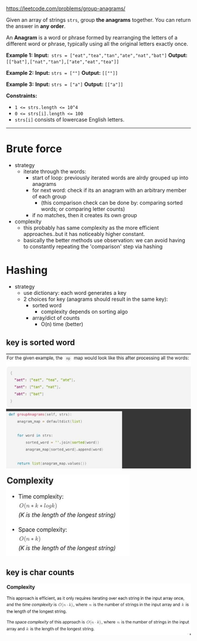 https://leetcode.com/problems/group-anagrams/

Given an array of strings `strs`, group **the anagrams** together. You can return the answer in **any order**.

An **Anagram** is a word or phrase formed by rearranging the letters of a different word or phrase, typically using all the original letters exactly once.



**Example 1:**
**Input:**` strs = ["eat","tea","tan","ate","nat","bat"]`
**Output:** `[["bat"],["nat","tan"],["ate","eat","tea"]]`

**Example 2:**
**Input:** `strs = [""]`
**Output:** `[[""]]`

**Example 3:**
**Input:** `strs = ["a"]`
**Output:** `[["a"]]`



**Constraints:**
- `1 <= strs.length <= 10^4`
- `0 <= strs[i].length <= 100`
- `strs[i]` consists of lowercase English letters.





---

# Brute force
- strategy
	- iterate through the words:
		- start of loop: previously iterated words are alrdy grouped up into anagrams
		- for next word: check if its an anagram with an arbitrary member of each group
			- (this comparison check can be done by: comparing sorted words; or comparing letter counts)
		- if no matches, then it creates its own group
- complexity
	- this probably has same complexity as the more efficient approaches..but it has noticeably higher constant.
	- basically the better methods use observation: we can avoid having to constantly repeating the 'comparison' step via hashing

# Hashing
- strategy
	- use dictionary: each word generates a key
	- 2 choices for key (anagrams should result in the same key):
		- sorted word
			- complexity depends on sorting algo
		- array/dict of counts
			- O(n) time (better)



## key is sorted word
![](../../!assets/attachments/Pasted%20image%2020240224210648.png)

![](../../!assets/attachments/Pasted%20image%2020240224210719.png)


## key is char counts
![](../../!assets/attachments/Pasted%20image%2020240224210747.png)
